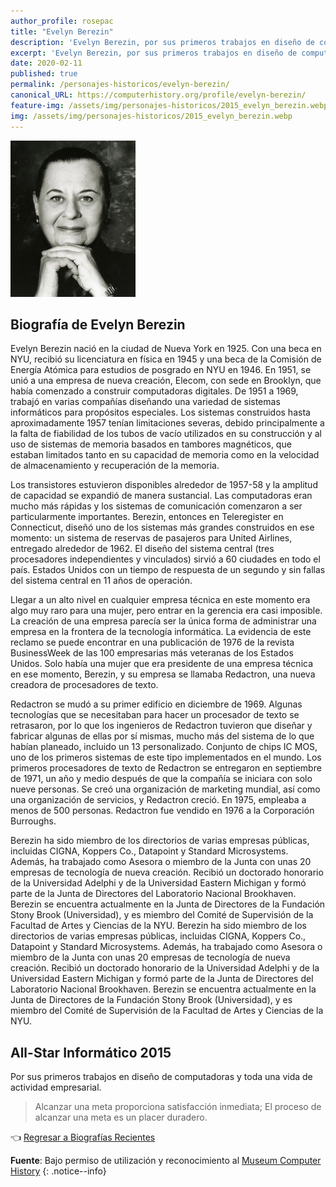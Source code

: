 ```yaml
---
author_profile: rosepac
title: "Evelyn Berezin"
description: 'Evelyn Berezin, por sus primeros trabajos en diseño de computadoras y toda una vida de actividad empresarial.'
excerpt: 'Evelyn Berezin, por sus primeros trabajos en diseño de computadoras y toda una vida de actividad empresarial.'
date: 2020-02-11
published: true
permalink: /personajes-historicos/evelyn-berezin/
canonical_URL: https://computerhistory.org/profile/evelyn-berezin/
feature-img: /assets/img/personajes-historicos/2015_evelyn_berezin.webp
img: /assets/img/personajes-historicos/2015_evelyn_berezin.webp
---
```


<img src="/assets/img/personajes-historicos/2015_evelyn_berezin.webp" width="200px" high="250px" alt="Evelyn Berezin" title="Evelyn Berezin">

## **Biografía de Evelyn Berezin**

Evelyn Berezin nació en la ciudad de Nueva York en 1925. Con una beca en NYU, recibió su licenciatura en física en 1945 y una beca de la Comisión de Energía Atómica para estudios de posgrado en NYU en 1946. En 1951, se unió a una empresa de nueva creación, Elecom, con sede en Brooklyn, que había comenzado a construir computadoras digitales. De 1951 a 1969, trabajó en varias compañías diseñando una variedad de sistemas informáticos para propósitos especiales. Los sistemas construidos hasta aproximadamente 1957 tenían limitaciones severas, debido principalmente a la falta de fiabilidad de los tubos de vacío utilizados en su construcción y al uso de sistemas de memoria basados ​​en tambores magnéticos, que estaban limitados tanto en su capacidad de memoria como en la velocidad de almacenamiento y recuperación de la memoria.

Los transistores estuvieron disponibles alrededor de 1957-58 y la amplitud de capacidad se expandió de manera sustancial. Las computadoras eran mucho más rápidas y los sistemas de comunicación comenzaron a ser particularmente importantes. Berezin, entonces en Teleregister en Connecticut, diseñó uno de los sistemas más grandes construidos en ese momento: un sistema de reservas de pasajeros para United Airlines, entregado alrededor de 1962. El diseño del sistema central (tres procesadores independientes y vinculados) sirvió a 60 ciudades en todo el país. Estados Unidos con un tiempo de respuesta de un segundo y sin fallas del sistema central en 11 años de operación.

Llegar a un alto nivel en cualquier empresa técnica en este momento era algo muy raro para una mujer, pero entrar en la gerencia era casi imposible. La creación de una empresa parecía ser la única forma de administrar una empresa en la frontera de la tecnología informática. La evidencia de este reclamo se puede encontrar en una publicación de 1976 de la revista BusinessWeek de las 100 empresarias más veteranas de los Estados Unidos. Solo había una mujer que era presidente de una empresa técnica en ese momento, Berezin, y su empresa se llamaba Redactron, una nueva creadora de procesadores de texto.

Redactron se mudó a su primer edificio en diciembre de 1969. Algunas tecnologías que se necesitaban para hacer un procesador de texto se retrasaron, por lo que los ingenieros de Redactron tuvieron que diseñar y fabricar algunas de ellas por sí mismas, mucho más del sistema de lo que habían planeado, incluido un 13 personalizado. Conjunto de chips IC MOS, uno de los primeros sistemas de este tipo implementados en el mundo. Los primeros procesadores de texto de Redactron se entregaron en septiembre de 1971, un año y medio después de que la compañía se iniciara con solo nueve personas. Se creó una organización de marketing mundial, así como una organización de servicios, y Redactron creció. En 1975, empleaba a menos de 500 personas. Redactron fue vendido en 1976 a la Corporación Burroughs.

Berezin ha sido miembro de los directorios de varias empresas públicas, incluidas CIGNA, Koppers Co., Datapoint y Standard Microsystems. Además, ha trabajado como Asesora o miembro de la Junta con unas 20 empresas de tecnología de nueva creación. Recibió un doctorado honorario de la Universidad Adelphi y de la Universidad Eastern Michigan y formó parte de la Junta de Directores del Laboratorio Nacional Brookhaven. Berezin se encuentra actualmente en la Junta de Directores de la Fundación Stony Brook (Universidad), y es miembro del Comité de Supervisión de la Facultad de Artes y Ciencias de la NYU.
Berezin ha sido miembro de los directorios de varias empresas públicas, incluidas CIGNA, Koppers Co., Datapoint y Standard Microsystems. Además, ha trabajado como Asesora o miembro de la Junta con unas 20 empresas de tecnología de nueva creación. Recibió un doctorado honorario de la Universidad Adelphi y de la Universidad Eastern Michigan y formó parte de la Junta de Directores del Laboratorio Nacional Brookhaven. Berezin se encuentra actualmente en la Junta de Directores de la Fundación Stony Brook (Universidad), y es miembro del Comité de Supervisión de la Facultad de Artes y Ciencias de la NYU.

## All-Star Informático 2015

Por sus primeros trabajos en diseño de computadoras y toda una vida de actividad empresarial.

> Alcanzar una meta proporciona satisfacción inmediata; El proceso de alcanzar una meta es un placer duradero.

👈 [Regresar a Biografías Recientes](/personajes-historicos/#-biografías-agregadas-más-recientes-)

**Fuente**: Bajo permiso de utilización y reconocimiento al [Museum Computer History](https://www.computerhistory.org/ "Página web el Museo de la Historia de las Computadoras")
{: .notice--info}

